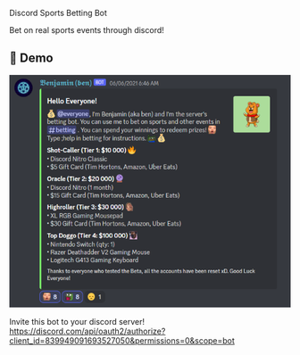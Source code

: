 Discord Sports Betting Bot

Bet on real sports events through discord! 


## 📸 Demo

![Incentives](./demo/prizes.PNG)
















Invite this bot to your discord server! 
https://discord.com/api/oauth2/authorize?client_id=839949091693527050&permissions=0&scope=bot
